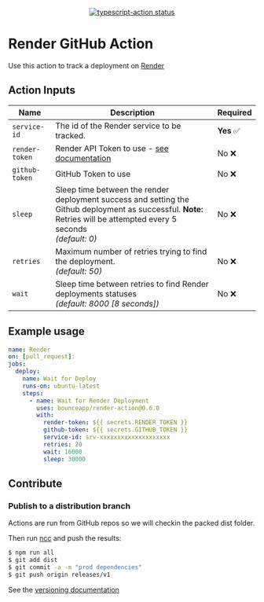 <p align="center">
  <a href="https://github.com/Bounceapp/rendert-action/actions"><img alt="typescript-action status" src="https://github.com/Bounceapp/render-action/workflows/build/badge.svg"></a>
</p>

# Render GitHub Action

Use this action to track a deployment on [Render](https://render.com)

## Action Inputs

| Name | Description | Required |
| -----| ----------- | -------- |
| `service-id`   | The id of the Render service to be tracked. | **Yes** ✅ |
| `render-token` | Render API Token to use - [see documentation](https://render.com/docs/api#creating-an-api-key) | No ❌
| `github-token` | GitHub Token to use | No ❌
| `sleep`        | Sleep time between the render deployment success and setting the Github deployment as successful. **Note:** Retries will be attempted every 5 seconds</br>*(default: 0)* | No ❌
| `retries`      | Maximum number of retries trying to find the deployment.<br/>*(default: 50)* | No ❌
| `wait`         | Sleep time between retries to find Render deployments statuses<br/>*(default: 8000 [8 seconds])* | No ❌

## Example usage

```yaml
name: Render
on: [pull_request]:
jobs:
  deploy:
    name: Wait for Deploy
    runs-on: ubuntu-latest
    steps:
      - name: Wait for Render Deployment
        uses: bounceapp/render-action@0.6.0
        with:
          render-token: ${{ secrets.RENDER_TOKEN }}
          github-token: ${{ secrets.GITHUB_TOKEN }}
          service-id: srv-xxxxxxxxxxxxxxxxxxxx
          retries: 20
          wait: 16000
          sleep: 30000
```

## Contribute

### Publish to a distribution branch

Actions are run from GitHub repos so we will checkin the packed dist folder.

Then run [ncc](https://github.com/zeit/ncc) and push the results:

```bash
$ npm run all
$ git add dist
$ git commit -a -m "prod dependencies"
$ git push origin releases/v1
```

See the [versioning documentation](https://github.com/actions/toolkit/blob/master/docs/action-versioning.md)
